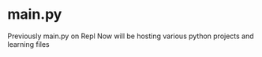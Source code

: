 # main.py
Previously main.py on Repl
Now will be hosting various python projects and learning files
